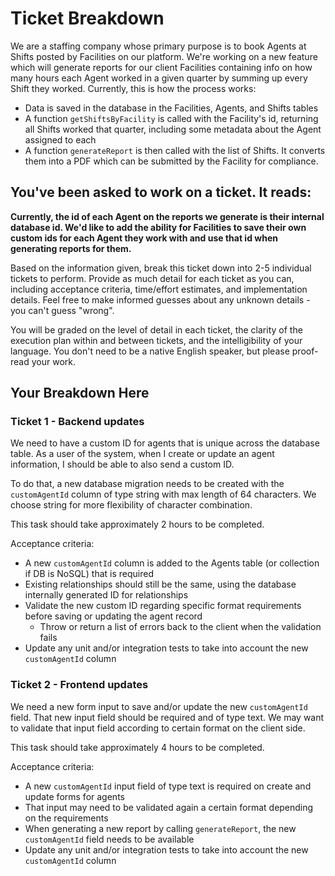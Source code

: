# Ticket Breakdown
We are a staffing company whose primary purpose is to book Agents at Shifts posted by Facilities on our platform. We're working on a new feature which will generate reports for our client Facilities containing info on how many hours each Agent worked in a given quarter by summing up every Shift they worked. Currently, this is how the process works:

- Data is saved in the database in the Facilities, Agents, and Shifts tables
- A function `getShiftsByFacility` is called with the Facility's id, returning all Shifts worked that quarter, including some metadata about the Agent assigned to each
- A function `generateReport` is then called with the list of Shifts. It converts them into a PDF which can be submitted by the Facility for compliance.

## You've been asked to work on a ticket. It reads:

**Currently, the id of each Agent on the reports we generate is their internal database id. We'd like to add the ability for Facilities to save their own custom ids for each Agent they work with and use that id when generating reports for them.**


Based on the information given, break this ticket down into 2-5 individual tickets to perform. Provide as much detail for each ticket as you can, including acceptance criteria, time/effort estimates, and implementation details. Feel free to make informed guesses about any unknown details - you can't guess "wrong".


You will be graded on the level of detail in each ticket, the clarity of the execution plan within and between tickets, and the intelligibility of your language. You don't need to be a native English speaker, but please proof-read your work.

## Your Breakdown Here

### Ticket 1 - Backend updates

We need to have a custom ID for agents that is unique across the database table. As a user of the system, when I create or update an agent information, I should be able to also send a custom ID.

To do that, a new database migration needs to be created with the `customAgentId` column of type string with max length of 64 characters. We choose string for more flexibility of character combination.

This task should take approximately 2 hours to be completed.


Acceptance criteria:
- A new `customAgentId` column is added to the Agents table (or collection if DB is NoSQL) that is required
- Existing relationships should still be the same, using the database internally generated ID for relationships
- Validate the new custom ID regarding specific format requirements before saving or updating the agent record
  - Throw or return a list of errors back to the client when the validation fails
- Update any unit and/or integration tests to take into account the new `customAgentId` column


### Ticket 2 - Frontend updates

We need a new form input to save and/or update the new `customAgentId` field. That new input field should be required and of type text. We may want to validate that input field according to certain format on the client side.

This task should take approximately 4 hours to be completed.

Acceptance criteria:
- A new  `customAgentId` input field of type text is required on create and update forms for agents
- That input may need to be validated again a certain format depending on the requirements
- When generating a new report by calling `generateReport`, the new `customAgentId` field needs to be available
- Update any unit and/or integration tests to take into account the new `customAgentId` column
